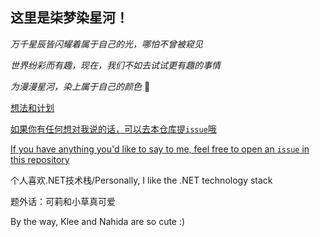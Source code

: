 ## 这里是柒梦染星河！

_万千星辰皆闪耀着属于自己的光，哪怕不曾被窥见_

_世界纷彩而有趣，现在，我们不如去试试更有趣的事情_

_为漫漫星河，染上属于自己的颜色_ 🌟

[想法和计划](想法和计划.md)

[如果你有任何想对我说的话，可以去本仓库提`issue`哦](https://github.com/qiMuzenSeiga/qiMuzenSeiga/issues)

[If you have anything you'd like to say to me, feel free to open an `issue` in this repository](https://github.com/qiMuzenSeiga/qiMuzenSeiga/issues)


个人喜欢.NET技术栈/Personally, I like the .NET technology stack


题外话：可莉和小草真可爱

By the way, Klee and Nahida are so cute :)
